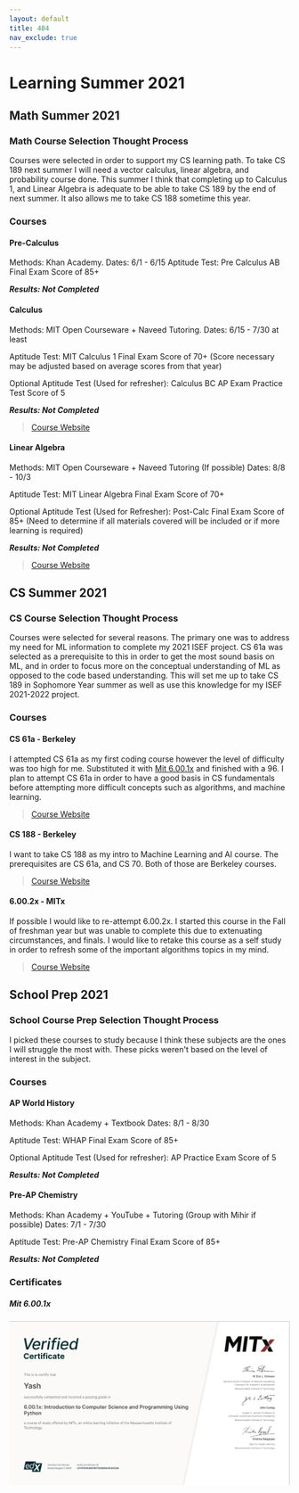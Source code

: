 ```yaml
---
layout: default
title: 404
nav_exclude: true
---
```

# Learning Summer 2021
## Math Summer 2021
### Math Course Selection Thought Process
Courses were selected in order to support my CS learning path. To take CS 189 next summer I will need a vector calculus, linear algebra, and probability course done. This summer I think that completing up to Calculus 1, and Linear Algebra is adequate to be able to take CS 189 by the end of next summer. It also allows me to take CS 188 sometime this year.
### Courses
#### Pre-Calculus
Methods: Khan Academy. Dates: 6/1 - 6/15
Aptitude Test: Pre Calculus AB Final Exam Score of 85+

***Results: Not Completed***
    
#### Calculus
Methods: MIT Open Courseware + Naveed Tutoring. Dates: 6/15 - 7/30 at least

Aptitude Test: MIT Calculus 1 Final Exam Score of 70+ (Score necessary may be adjusted based on average scores from that year)

Optional Aptitude Test (Used for refresher): Calculus BC AP Exam Practice Test Score of 5

***Results: Not Completed***

> [Course Website](https://ocw.mit.edu/courses/mathematics/18-01sc-single-variable-calculus-fall-2010/)
#### Linear Algebra
Methods: MIT Open Courseware + Naveed Tutoring (If possible) Dates: 8/8 - 10/3

Aptitude Test: MIT Linear Algebra Final Exam Score of 70+

Optional Aptitude Test (Used for Refresher): Post-Calc Final Exam Score of 85+ (Need to determine if all materials covered will be included or if more learning is required)

***Results: Not Completed***

> [Course Website](https://ocw.mit.edu/courses/mathematics/18-06-linear-algebra-spring-2010/)
## CS Summer 2021
### CS Course Selection Thought Process
Courses were selected for several reasons. The primary one was to address my need for ML information to complete my 2021 ISEF project. CS 61a was selected as a prerequisite to this in order to get the most sound basis on ML, and in order to focus more on the conceptual understanding of ML as opposed to the code based understanding. This will set me up to take CS 189 in Sophomore Year summer as well as use this knowledge for my ISEF 2021-2022 project.

### Courses
#### CS 61a - Berkeley
I attempted CS 61a as my first coding course however the level of difficulty was too high for me. Substituted it with [Mit 6.00.1x](https://www.edx.org/course/introduction-to-computer-science-and-programming-7) and finished with a 96. I plan to attempt CS 61a in order to have a good basis in CS fundamentals before attempting more difficult concepts such as algorithms, and machine learning.
> [Course Website]([https://inst.eecs.berkeley.edu/~cs61a/fa18/](https://inst.eecs.berkeley.edu/~cs61a/fa18/))

#### CS 188 - Berkeley
I want to take CS 188 as my intro to Machine Learning and AI course. The prerequisites are CS 61a, and CS 70. Both of those are Berkeley courses.
> [Course Website](https://inst.eecs.berkeley.edu/~cs188/sp21/](https://inst.eecs.berkeley.edu/~cs188/sp21/))

#### 6.00.2x - MITx
If possible I would like to re-attempt 6.00.2x. I started this course in the Fall of freshman year but was unable to complete this due to extenuating circumstances, and finals. I would like to retake this course as a self study in order to refresh some of the important algorithms topics in my mind.
> [Course Website](https://learning.edx.org/course/course-v1:MITx+6.00.2x+3T2020/home)
## School Prep 2021
### School Course Prep Selection Thought Process
I picked these courses to study because I think these subjects are the ones I will struggle the most with. These picks weren't based on the level of interest in the subject.

### Courses
#### AP World History
Methods: Khan Academy + Textbook Dates: 8/1 - 8/30

Aptitude Test: WHAP Final Exam Score of 85+

Optional Aptitude Test (Used for refresher): AP Practice Exam Score of 5

***Results: Not Completed***

#### Pre-AP Chemistry

Methods: Khan Academy + YouTube + Tutoring (Group with Mihir if possible) Dates: 7/1 - 7/30

Aptitude Test: Pre-AP Chemistry Final Exam Score of 85+

***Results: Not Completed***
### Certificates
##### Mit 6.00.1x 

![6.00.1x_cert](images/6.00.1x_cert.png)

